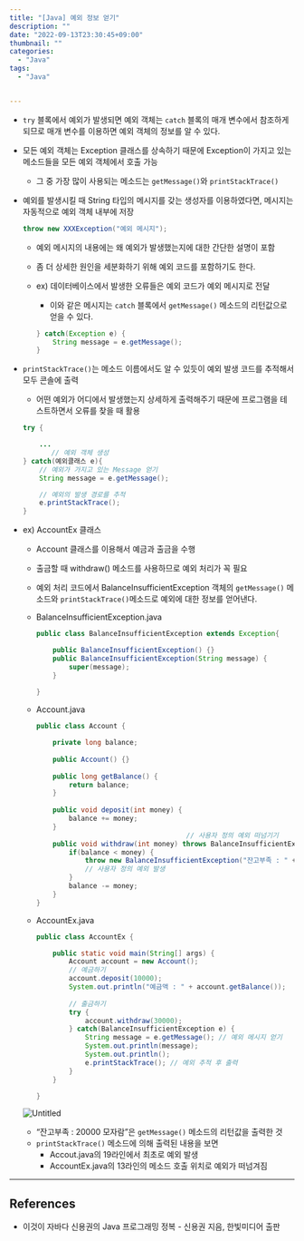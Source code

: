 ```yaml
---
title: "[Java] 예외 정보 얻기"
description: ""
date: "2022-09-13T23:30:45+09:00"
thumbnail: ""
categories:
  - "Java"
tags:
  - "Java"


---
```

<!--more-->

- `try` 블록에서 예외가 발생되면 예외 객체는 `catch` 블록의 매개 변수에서 참조하게 되므로 매개 변수를 이용하면 예외 객체의 정보를 알 수 있다.
- 모든 예외 객체는 Exception 클래스를 상속하기 때문에 Exception이 가지고 있는 메소드들을 모든 예외 객체에서 호출 가능
    - 그 중 가장 많이 사용되는 메소드는 `getMessage()`와 `printStackTrace()`
- 예외를 발생시킬 때 String 타입의 메시지를 갖는 생성자를 이용하였다면, 메시지는 자동적으로 예외 객체 내부에 저장
    
    ```java
    throw new XXXException("예외 메시지");
    ```
    
    - 예외 메시지의 내용에는 왜 예외가 발생했는지에 대한 간단한 설명이 포함
    - 좀 더 상세한 원인을 세분화하기 위해 예외 코드를 포함하기도 한다.
    - ex) 데이터베이스에서 발생한 오류들은 예외 코드가 예외 메시지로 전달
        - 이와 같은 메시지는 `catch` 블록에서 `getMessage()` 메소드의 리턴값으로 얻을 수 있다.
        
        ```java
        } catch(Exception e) {
        	String message = e.getMessage();
        } 
        ```
        
- `printStackTrace()`는 메소드 이름에서도 알 수 있듯이 예외 발생 코드를 추적해서 모두 콘솔에 출력
    - 어떤 예외가 어디에서 발생했는지 상세하게 출력해주기 때문에 프로그램을 테스트하면서 오류를 찾을 때 활용
    
    ```java
    try {
    
    	...
           // 예외 객체 생성
    } catch(예외클래스 e){  
    	// 예외가 가지고 있는 Message 얻기
    	String message = e.getMessage();
    
    	// 예외의 발생 경로를 추적
    	e.printStackTrace();
    }
    ```
    
- ex) AccountEx 클래스
    - Account 클래스를 이용해서 예금과 출금을 수행
    - 출금할 때 withdraw() 메소드를 사용하므로 예외 처리가 꼭 필요
    - 예외 처리 코드에서 BalanceInsufficientException 객체의 `getMessage()` 메소드와 `printStackTrace()`메소드로 예외에 대한 정보를 얻어낸다.
    - BalanceInsufficientException.java
        
        ```java
        public class BalanceInsufficientException extends Exception{
        
        	public BalanceInsufficientException() {}
        	public BalanceInsufficientException(String message) {
        		super(message);
        	}
        	
        }
        ```
        
    - Account.java
        
        ```java
        public class Account {
        
        	private long balance;
        	
        	public Account() {}
        	
        	public long getBalance() {
        		return balance;
        	}
        	
        	public void deposit(int money) {
        		balance += money;
        	}
                                             // 사용자 정의 예외 떠넘기기	
        	public void withdraw(int money) throws BalanceInsufficientException{
        		if(balance < money) {
        			throw new BalanceInsufficientException("잔고부족 : " + (money - balance) + " 모자람");
        			// 사용자 정의 예외 발생
        		}
        		balance -= money;
        	}
        }
        ```
        
    - AccountEx.java
        
        ```java
        public class AccountEx {
        
        	public static void main(String[] args) {
        		Account account = new Account();
        		// 예금하기
        		account.deposit(10000);
        		System.out.println("예금액 : " + account.getBalance());
        		
        		// 출금하기
        		try {
        			account.withdraw(30000);
        		} catch(BalanceInsufficientException e) {
        			String message = e.getMessage(); // 예외 메시지 얻기
        			System.out.println(message);
        			System.out.println();
        			e.printStackTrace(); // 예외 추적 후 출력
        		}
        	}
        
        }
        ```
        
    
    ![Untitled](/images/lang_java/exception/예외_정보_얻기/Untitled.png)
    
    - “잔고부족 : 20000 모자람”은 `getMessage()` 메소드의 리턴값을 출력한 것
    - `printStackTrace()` 메소드에 의해 출력된 내용을 보면
        - Accout.java의 19라인에서 최초로 예외 발생
        - AccountEx.java의 13라인의 메소드 호출 위치로 예외가 떠넘겨짐

---

## References

- 이것이 자바다 신용권의 Java 프로그래밍 정복 - 신용권 지음, 한빛미디어 출판